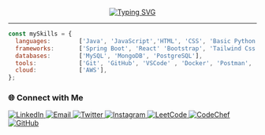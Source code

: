 
<p align="center">
  <a href="https://git.io/typing-svg">
    <img src="https://readme-typing-svg.demolab.com?font=Fira+Code&weight=500&size=22&pause=1000&color=00F700&width=525&height=92&lines=hey+there!+i'm+Abu+Huzaifa;Clean%2C+scalable%2C+and+impactful+software.+;-+it+works;Consistency+beats+talent" alt="Typing SVG" />
  </a>
</p>


------

```javascript
const mySkills = {
  languages:        ['Java', 'JavaScript','HTML', 'CSS', 'Basic Python'],
  frameworks:       ['Spring Boot', 'React' 'Bootstrap', 'Tailwind Css'],
  databases:        ['MySQL', 'MongoDB', 'PostgreSQL'],
  tools:            ['Git', 'GitHub', 'VSCode' , 'Docker', 'Postman', 'IntelliJ IDEA'],
  cloud:            ['AWS'],
};
```


### 🌐 Connect with Me

<p>
  <!-- LinkedIn -->
  <a href="https://www.linkedin.com/in/abu-huzaifa-7b40b9286">
    <img src="https://custom-icon-badges.demolab.com/badge/-LinkedIn-0A66C2?style=for-the-badge&logo=linkedin&logoColor=white&labelColor=004182&border=1px%20solid%20%23004182&box-shadow=0%204px%200%20%23003A75" alt="LinkedIn" />
  </a>
  
  <!-- Email -->
  <a href="mailto:abuhuzaifaw7@gmail.com">
    <img src="https://custom-icon-badges.demolab.com/badge/-Email-D14836?style=for-the-badge&logo=gmail&logoColor=white&labelColor=A43524&border=1px%20solid%20%23952E1F&box-shadow=0%204px%200%20%237E281A" alt="Email" />
  </a>
  
  <!-- Twitter -->
  <a href="https://x.com/iiuzaifa">
    <img src="https://custom-icon-badges.demolab.com/badge/-Twitter-000000?style=for-the-badge&logo=x&logoColor=white&labelColor=1A1A1A&border=1px%20solid%20%23111111&box-shadow=0%204px%200%20%230A0A0A" alt="Twitter" />
  </a>
  
  <!-- Instagram -->
  <a href="https://www.instagram.com/iiuzaifa/">
    <img src="https://custom-icon-badges.demolab.com/badge/-Instagram-E4405F?style=for-the-badge&logo=instagram&logoColor=white&labelColor=C13584&border=1px%20solid%20%23912862&box-shadow=0%204px%200%20%2379205E" alt="Instagram" />
  </a>
  
  <!-- LeetCode -->
  <a href="https://leetcode.com/u/abuhuzaiifa">
    <img src="https://custom-icon-badges.demolab.com/badge/-LeetCode-FFA116?style=for-the-badge&logo=leetcode&logoColor=black&labelColor=E68A00&border=1px%20solid%20%23D17A00&box-shadow=0%204px%200%20%23B86E00" alt="LeetCode" />
  </a>
  
  <!-- CodeChef -->
  <a href="https://www.codechef.com/users/abuhuzaifa">
    <img src="https://custom-icon-badges.demolab.com/badge/-CodeChef-5B3B24?style=for-the-badge&logo=codechef&logoColor=white&labelColor=6B4C35&border=1px%20solid%20%234A3727&box-shadow=0%204px%200%20%233A2A1F" alt="CodeChef" />
  </a>
  
  <!-- GitHub -->
  <a href="https://github.com/iuzaifa">
    <img src="https://custom-icon-badges.demolab.com/badge/-GitHub-181717?style=for-the-badge&logo=github-mark-white&logoColor=white&labelColor=0D1117&border=1px%20solid%20%23343A3F&box-shadow=0%204px%200%20%230A0C0E" alt="GitHub" />
  </a>
</p>



